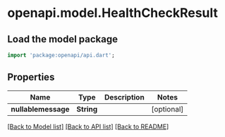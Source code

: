 # openapi.model.HealthCheckResult

## Load the model package
```dart
import 'package:openapi/api.dart';
```

## Properties
Name | Type | Description | Notes
------------ | ------------- | ------------- | -------------
**nullablemessage** | **String** |  | [optional] 

[[Back to Model list]](../README.md#documentation-for-models) [[Back to API list]](../README.md#documentation-for-api-endpoints) [[Back to README]](../README.md)



